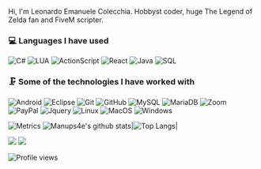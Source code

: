 <p>Hi, I'm Leonardo Emanuele Colecchia. Hobbyst coder, huge The Legend of Zelda fan and FiveM scripter.</p>

### 💻 Languages I have used
![C#](https://img.shields.io/badge/-CSharp-333333?style=flat&logo=csharp)
![LUA](https://img.shields.io/badge/-LUA-333333?style=flat&logo=lua)
![ActionScript](https://img.shields.io/badge/-ActionScript-333333?style=flat&logo=flash)
![React](https://img.shields.io/badge/-React-333333?style=flat&logo=react)
![Java](https://img.shields.io/badge/-Java-333333?style=flat&logo=java)
![SQL](https://img.shields.io/badge/-SQL-333333?style=flat&logo=postgresql)

### 🗜 Some of the technologies I have worked with
![Android](http://img.shields.io/badge/-Android-333333?style=flat&logo=android)
![Eclipse](http://img.shields.io/badge/-Eclipse-333333?style=flat&logo=Eclipse)
![Git](https://img.shields.io/badge/-Git-333333?style=flat&logo=git&logoColor=F05032)
![GitHub](https://img.shields.io/badge/-GitHub-333333?style=flat&logo=github&logoColor=FFFFFF)
![MySQL](https://img.shields.io/badge/-MySQL-333333?style=flat&logo=MySQL)
![MariaDB](https://img.shields.io/badge/-MariaDB-333333?style=flat&logo=MariaDB)
![Zoom](https://img.shields.io/badge/-Zoom-333333?style=flat&logo=Zoom)
![PayPal](https://img.shields.io/badge/-PayPal-333333?style=flat&logo=PayPal)
![Jquery](https://img.shields.io/badge/-Jquery-333333?style=flat&logo=Jquery)
![Linux](https://img.shields.io/badge/-Linux-333333?style=flat&logo=linux&logoColor=FCC624)
![MacOS](http://img.shields.io/badge/-Mac%20OS-333333?style=flat&logo=apple)
![Windows](http://img.shields.io/badge/-Windows-333333?style=flat&logo=windows)


![Metrics](https://metrics.lecoq.io/manups4e?template=classic&languages=1&introduction=1&languages.limit=8&languages.sections=most-used&languages.colors=github&languages.threshold=0%25&languages.indepth=false&languages.analysis.timeout=15&languages.categories=markup%2C%20programming&languages.recent.categories=markup%2C%20programming&languages.recent.load=300&languages.recent.days=14&introduction.title=true&config.timezone=Europe%2FRome) 
![Manups4e's github stats](https://github-readme-stats.vercel.app/api?username=manups4e&count_private=true&show_icons=true&theme=cobalt&include_all_commits=true)|![Top Langs](https://github-readme-stats.vercel.app/api/top-langs/?username=manups4e&theme=cobalt&langs_count=10&layout=compact)|

<img src="https://github-profile-trophy.vercel.app/?username=manups4e">

<img src="https://github-profile-summary-cards.vercel.app/api/cards/profile-details?username=manups4e&theme=github_dark">

![Profile views](https://gpvc.arturio.dev/manups4e)
